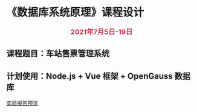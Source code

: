 # 《数据库系统原理》课程设计

<p align=center style="font-weight:bold; font-size:18px; color:#c93756">2021年7月5日-19日</p>

## 课程题目：车站售票管理系统

## 计划使用：Node.js + Vue 框架 + OpenGauss 数据库

[实验报告预览](buuzzing.github.io/report/report.html)